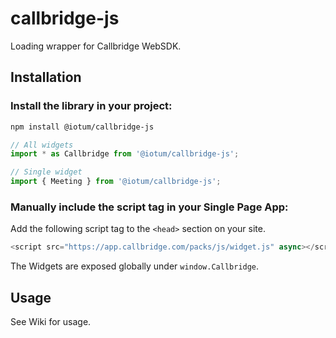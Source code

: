 # callbridge-js

Loading wrapper for Callbridge WebSDK.

## Installation

### Install the library in your project:

```bash
npm install @iotum/callbridge-js
```

```js
// All widgets
import * as Callbridge from '@iotum/callbridge-js';

// Single widget
import { Meeting } from '@iotum/callbridge-js';
```

### Manually include the script tag in your Single Page App:

Add the following script tag to the `<head>` section on your site.

```js
<script src="https://app.callbridge.com/packs/js/widget.js" async></script>
```

The Widgets are exposed globally under `window.Callbridge`.

## Usage

See Wiki for usage.
